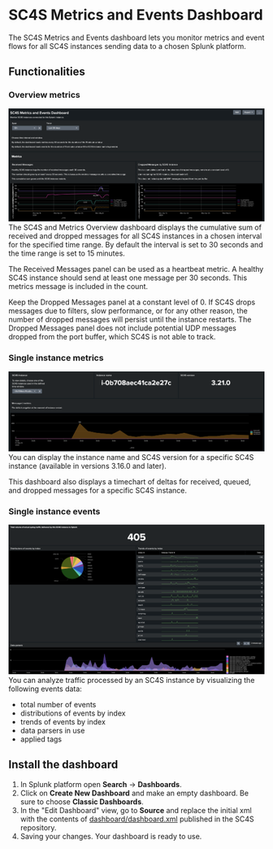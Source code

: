 # SC4S Metrics and Events Dashboard
The SC4S Metrics and Events dashboard lets you monitor metrics and event flows for all SC4S instances sending data to a chosen Splunk platform.


## Functionalities

### Overview metrics
![Overview metrics](dashboard_overview_metrics.png)
The SC4S and Metrics Overview dashboard displays the cumulative sum of received and dropped messages for all SC4S instances in a chosen interval for the specified time range. By default the interval is set to 30 seconds and the time range is set to 15 minutes.

The Received Messages panel can be used as a heartbeat metric. A healthy SC4S instance should send at least one message per 30 seconds. This metrics message is included in the count.

Keep the Dropped Messages panel at a constant level of 0. If SC4S drops messages due to filters, slow performance, or for any other reason, the number of dropped messages will persist until the instance restarts. The Dropped Messages panel does not include potential UDP messages dropped from the port buffer, which SC4S is not able to track.

### Single instance metrics
![Single instance metrics](dashboard_single_instance_metrics.png)
You can display the instance name and SC4S version for a specific SC4S instance (available in versions 3.16.0 and later).

This dashboard also displays a timechart of deltas for received, queued, and dropped messages for a specific SC4S instance.

### Single instance events
![Single instance events](dashboard_single_instance_events.png)
You can analyze traffic processed by an SC4S instance by visualizing the following events data:

- total number of events
- distributions of events by index
- trends of events by index
- data parsers in use
- applied tags

## Install the dashboard
1. In Splunk platform open **Search** -> **Dashboards**.  
2. Click on **Create New Dashboard** and make an empty dashboard. Be sure to choose **Classic Dashboards**.
3. In the "Edit Dashboard" view, go to **Source** and replace the initial xml with the contents of [dashboard/dashboard.xml](https://github.com/splunk/splunk-connect-for-syslog/blob/main/dashboard/dashboard.xml) published in the SC4S repository.
4. Saving your changes. Your dashboard is ready to use.
